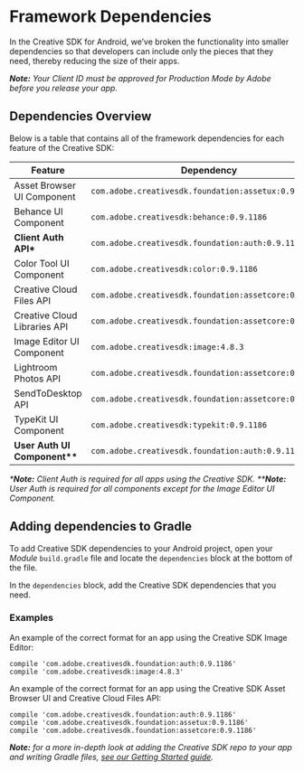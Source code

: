 # Framework Dependencies

In the Creative SDK for Android, we’ve broken the functionality into smaller dependencies so that developers can include only the pieces that they need, thereby reducing the size of their apps.

_**Note:** Your Client ID must be approved for Production Mode by Adobe before you release your app._

## Dependencies Overview

Below is a table that contains all of the framework dependencies for each feature of the Creative SDK:

|Feature   						|Dependency			  									|
|---							|---													|
|Asset Browser UI Component 	|`com.adobe.creativesdk.foundation:assetux:0.9.1186`	|
|Behance UI Component   		|`com.adobe.creativesdk:behance:0.9.1186`				|
|**Client Auth API\***			|`com.adobe.creativesdk.foundation:auth:0.9.1186`		|
|Color Tool UI Component   		|`com.adobe.creativesdk:color:0.9.1186`					|
|Creative Cloud Files API   	|`com.adobe.creativesdk.foundation:assetcore:0.9.1186`	|
|Creative Cloud Libraries API	|`com.adobe.creativesdk.foundation:assetcore:0.9.1186`	|
|Image Editor UI Component  	|`com.adobe.creativesdk:image:4.8.3`					|
|Lightroom Photos API   		|`com.adobe.creativesdk.foundation:assetcore:0.9.1186`	|
|SendToDesktop API   			|`com.adobe.creativesdk.foundation:assetcore:0.9.1186`	|
|TypeKit UI Component			|`com.adobe.creativesdk:typekit:0.9.1186`				|
|**User Auth UI Component\*\***	|`com.adobe.creativesdk.foundation:auth:0.9.1186`		|

_\***Note:** Client Auth is required for all apps using the Creative SDK._
_\*\***Note:** User Auth is required for all components except for the Image Editor UI Component._

## Adding dependencies to Gradle
To add Creative SDK dependencies to your Android project, open your _Module_ `build.gradle` file and locate the `dependencies` block at the bottom of the file.

In the `dependencies` block, add the Creative SDK dependencies that you need.


### Examples
An example of the correct format for an app using the Creative SDK Image Editor:

```
compile 'com.adobe.creativesdk.foundation:auth:0.9.1186'
compile 'com.adobe.creativesdk:image:4.8.3'
```

An example of the correct format for an app using the Creative SDK Asset Browser UI and Creative Cloud Files API:

```
compile 'com.adobe.creativesdk.foundation:auth:0.9.1186'
compile 'com.adobe.creativesdk.foundation:assetux:0.9.1186'
compile 'com.adobe.creativesdk.foundation:assetcore:0.9.1186'
```

_**Note:** for a more in-depth look at adding the Creative SDK repo to your app and writing Gradle files, [see our Getting Started guide](https://creativesdk.adobe.com/docs/android/#/articles/gettingstarted/index.html)._
